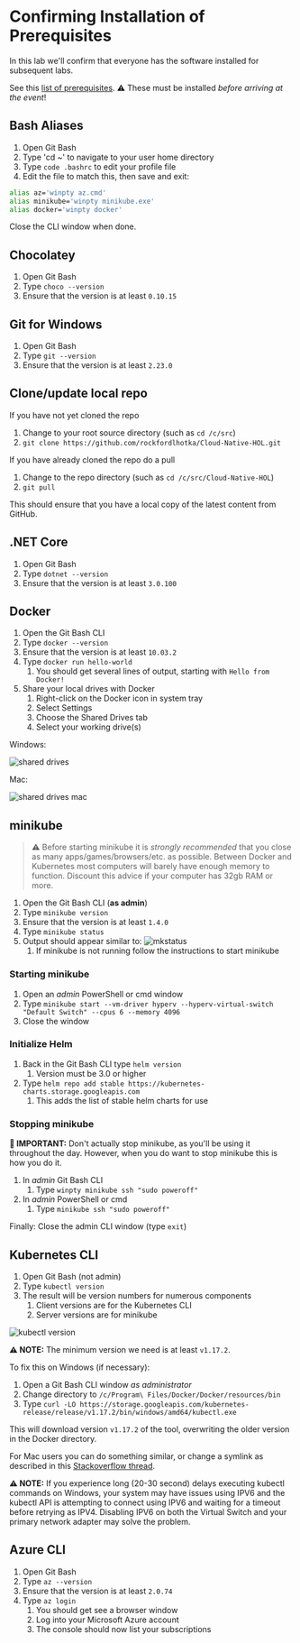 # Confirming Installation of Prerequisites

In this lab we'll confirm that everyone has the software installed for subsequent labs.

See this [list of prerequisites](https://github.com/rockfordlhotka/Cloud-Native-HOL/blob/master/docs/prerequisites.md). ⚠ These must be installed _before arriving at the event_!

## Bash Aliases

1. Open Git Bash
1. Type 'cd ~' to navigate to your user home directory
1. Type `code .bashrc` to edit your profile file
1. Edit the file to match this, then save and exit:

```bash
alias az='winpty az.cmd'
alias minikube='winpty minikube.exe'
alias docker='winpty docker'
```

Close the CLI window when done.

## Chocolatey

1. Open Git Bash
1. Type `choco --version`
1. Ensure that the version is at least `0.10.15`

## Git for Windows

1. Open Git Bash
1. Type `git --version`
1. Ensure that the version is at least `2.23.0`

## Clone/update local repo

If you have not yet cloned the repo

1. Change to your root source directory (such as `cd /c/src`)
1. `git clone https://github.com/rockfordlhotka/Cloud-Native-HOL.git`

If you have already cloned the repo do a pull

1. Change to the repo directory (such as `cd /c/src/Cloud-Native-HOL`)
1. `git pull`

This should ensure that you have a local copy of the latest content from GitHub.

## .NET Core

1. Open Git Bash
1. Type `dotnet --version`
1. Ensure that the version is at least `3.0.100`

## Docker

1. Open the Git Bash CLI
1. Type `docker --version`
1. Ensure that the version is at least `10.03.2`
1. Type `docker run hello-world`
   1. You should get several lines of output, starting with `Hello from Docker!`
1. Share your local drives with Docker
   1. Right-click on the Docker icon in system tray
   1. Select Settings
   1. Choose the Shared Drives tab
   1. Select your working drive(s)

Windows:

![shared drives](images/shared-drives.png)

Mac:

![shared drives mac](images/shared-drives-mac.png)

## minikube

> ⚠ Before starting minikube it is _strongly recommended_ that you close as many apps/games/browsers/etc. as possible. Between Docker and Kubernetes most computers will barely have enough memory to function. Discount this advice if your computer has 32gb RAM or more.

1. Open the Git Bash CLI (**as admin**)
1. Type `minikube version`
1. Ensure that the version is at least `1.4.0`
1. Type `minikube status`
1. Output should appear similar to: ![mkstatus](images/mkstatus.png)
   1. If minikube is not running follow the instructions to start minikube

### Starting minikube

1. Open an _admin_ PowerShell or cmd window
1. Type `minikube start --vm-driver hyperv --hyperv-virtual-switch "Default Switch" --cpus 6 --memory 4096`
1. Close the window

### Initialize Helm

1. Back in the Git Bash CLI type `helm version`
   1. Version must be 3.0 or higher
1. Type `helm repo add stable https://kubernetes-charts.storage.googleapis.com`
   1. This adds the list of stable helm charts for use

### Stopping minikube

**🛑 IMPORTANT:** Don't actually stop minikube, as you'll be using it throughout the day. However, when you do want to stop minikube this is how you do it.

1. In _admin_ Git Bash CLI
   1. Type `winpty minikube ssh "sudo poweroff"`
1. In _admin_ PowerShell or cmd
   1. Type `minikube ssh "sudo poweroff"`

Finally: Close the admin CLI window (type `exit`)

## Kubernetes CLI

1. Open Git Bash (not admin)
1. Type `kubectl version`
1. The result will be version numbers for numerous components
   1. Client versions are for the Kubernetes CLI
   2. Server versions are for minikube

![kubectl version](images/kubectlversion.png)

**⚠ NOTE:** The minimum version we need is at least `v1.17.2`.

To fix this on Windows (if necessary):

1. Open a Git Bash CLI window _as administrator_
1. Change directory to `/c/Program\ Files/Docker/Docker/resources/bin`
1. Type `curl -LO https://storage.googleapis.com/kubernetes-release/release/v1.17.2/bin/windows/amd64/kubectl.exe`

This will download version `v1.17.2` of the tool, overwriting the older version in the Docker directory.

For Mac users you can do something similar, or change a symlink as described in this [Stackoverflow thread](https://stackoverflow.com/questions/55417410/kubernetes-create-deployment-unexpected-schemaerror).

**⚠ NOTE:** If you experience long (20-30 second) delays executing kubectl commands on Windows, your system may have issues using IPV6 and the kubectl API is attempting to connect using IPV6 and waiting for a timeout before retrying as IPV4. Disabling IPV6 on both the Virtual Switch and your primary network adapter may solve the problem.

## Azure CLI

1. Open Git Bash
1. Type `az --version`
1. Ensure that the version is at least `2.0.74`
1. Type `az login`
   1. You should get see a browser window
   1. Log into your Microsoft Azure account
   1. The console should now list your subscriptions
